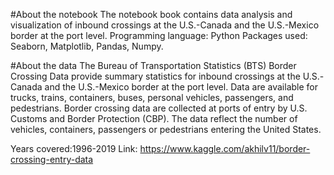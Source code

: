 #About the notebook
The notebook book contains data analysis and visualization of inbound crossings at the U.S.-Canada and the U.S.-Mexico border at the port level.
Programming language: Python
Packages used: Seaborn, Matplotlib, Pandas, Numpy.

#About the data
The Bureau of Transportation Statistics (BTS) Border Crossing Data provide summary statistics for inbound crossings at the U.S.-Canada and the U.S.-Mexico border at the port level. Data are available for trucks, trains, containers, buses, personal vehicles, passengers, and pedestrians. Border crossing data are collected at ports of entry by U.S. Customs and Border Protection (CBP). The data reflect the number of vehicles, containers, passengers or pedestrians entering the United States. 

Years covered:1996-2019
Link: https://www.kaggle.com/akhilv11/border-crossing-entry-data
